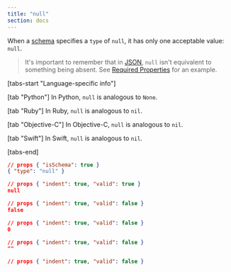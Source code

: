 ```yaml
---
title: "null"
section: docs
---
```


When a [schema](../../learn/glossary#schema) specifies a `type` of `null`, it has only one acceptable value: `null`.

> It's important to remember that in [JSON](../../learn/glossary#json), `null` isn't equivalent to something being absent. See [Required Properties](../../understanding-json-schema/reference/object#required) for an example.

[tabs-start "Language-specific info"]

[tab "Python"]
In Python, `null` is analogous to `None`.

[tab "Ruby"]
In Ruby, `null` is analogous to `nil`.

[tab "Objective-C"]
In Objective-C, `null` is analogous to `nil`.

[tab "Swift"]
In Swift, `null` is analogous to `nil`.

[tabs-end]

```json
// props { "isSchema": true }
{ "type": "null" }
```
```json
// props { "indent": true, "valid": true }
null
```
```json
// props { "indent": true, "valid": false }
false
```
```json
// props { "indent": true, "valid": false }
0
```
```json
// props { "indent": true, "valid": false }
""
```
```json
// props { "indent": true, "valid": false }
⠀
```
